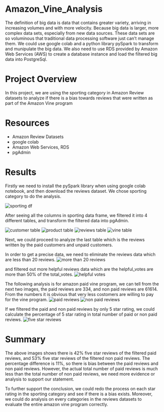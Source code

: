 # Amazon_Vine_Analysis

The definition of big data is data that contains greater variety, arriving in increasing volumes and with more velocity. Because big data is larger, more complex data sets, especially from new data sources. These data sets are so voluminous that traditional data processing software just can’t manage them. We could use google colab and a python library pySpark to transform and munipulate the big data. We also need to use RDS provided by Amazon Web Services (AWS) to create a database instance and load the filtered big data into PostgreSql.

# Project Overview

In this project, we are using the sporting category in Amazon Review datasets to analyze if there is a bias towards reviews that were written as part of the Amazon Vine program

# Resources

- Amazon Review Datasets
- google colab
- Amazon Web Services, RDS
- pgAdmin

# Results

Firstly we need to install the pySpark library when using google colab notebook, and then download the reviews dataset. We chose sporting category to do the analysis. 

![sporting df](https://github.com/ivorfanning/Amazon_Vine_Analysis/blob/main/images/01%20sports%20df.png)

After seeing all the columns in sporting data frame, we filtered it into 4 different tables, and transform the filtered data into pgAdmin.

![customer table](https://github.com/ivorfanning/Amazon_Vine_Analysis/blob/main/images/02%20customer%20table.png)
![product table](https://github.com/ivorfanning/Amazon_Vine_Analysis/blob/main/images/03%20product%20table.png)
![reviews table](https://github.com/ivorfanning/Amazon_Vine_Analysis/blob/main/images/04%20reviews%20table.png)
![vine table](https://github.com/ivorfanning/Amazon_Vine_Analysis/blob/main/images/05%20vine%20table.png)

Next, we could proceed to analyze the last table which is the reviews written by the paid customers and unpaid customers.

In order to get a precise data, we need to eliminate the reviews data which are less than 20 reviews.
![more than 20 reviews](https://github.com/ivorfanning/Amazon_Vine_Analysis/blob/main/images/07%20reviews%20more%20than%2020%20and%20count.png)

and filtered out more helpful reviews data which are the helpful_votes are more than 50% of the total_votes.
![helpful votes](https://github.com/ivorfanning/Amazon_Vine_Analysis/blob/main/images/08%20helpful%20reviews%20and%20count.png)

The following analysis is for amazon paid vine program, we can tell from the next two images, the paid reviews are 334, and non paid reviews are 61614. From the numbers it is obvious that very less costomers are willing to pay for the vine program.
![paid reviews](https://github.com/ivorfanning/Amazon_Vine_Analysis/blob/main/images/09%20paid%20reviews%20and%20count.png)
![non paid reviews](https://github.com/ivorfanning/Amazon_Vine_Analysis/blob/main/images/10%20non%20paid%20reviews%20and%20count.png)

If we filtered the paid and non paid reviews by only 5 star rating, we could calculate the percentage of 5 star rating in total number of paid or non paid reviews.
![five star reviews](https://github.com/ivorfanning/Amazon_Vine_Analysis/blob/main/images/11%20five%20star%20calculation.png)

# Summary

The above images shows there is 42% five star reviews of the filtered paid reviews, and 53% five star reviews of the filtered non paid reviews. The percentage difference is 11%, so there is bias between the paid reviews and non paid reviews. However, the actual total number of paid reviews is much less than the total number of non paid reviews, we need more evidence or analysis to support our statement.

To further support the conclusion, we could redo the process on each star rating in the sporting category and see if there is a bias exists. Moreover, we could do analysis on every categories in the reviews datasets to evaluate the entire amazon vine program correctly.
